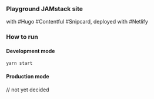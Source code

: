 ### Playground JAMstack site
with #Hugo #Contentful #Snipcard, deployed with #Netlify

### How to run
#### Development mode
```yarn start```


#### Production mode
// not yet decided
